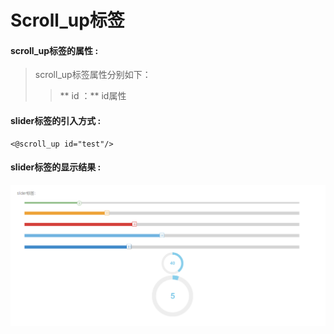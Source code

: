 # Scroll_up**标签**

#### scroll_up**标签的属性 :**
> scroll_up标签属性分别如下：
> > ** id ：** id属性





#### slider标签的引入方式 :
    <@scroll_up id="test"/>
#### slider标签的显示结果 :

![](/assets/slider1.png)

